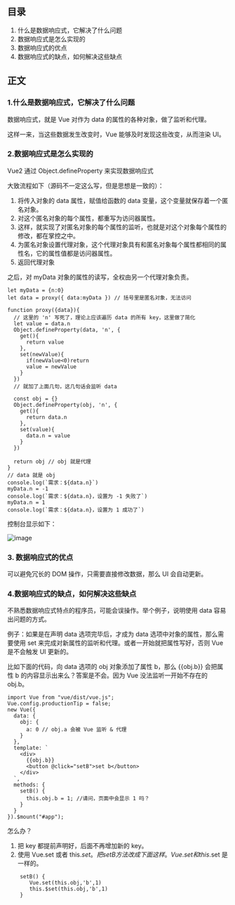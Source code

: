 ## 目录
1. 什么是数据响应式，它解决了什么问题
2. 数据响应式是怎么实现的
3. 数据响应式的优点
4. 数据响应式的缺点，如何解决这些缺点

## 正文

### 1.什么是数据响应式，它解决了什么问题

数据响应式，就是 Vue 对作为 data 的属性的各种对象，做了监听和代理。

这样一来，当这些数据发生改变时，Vue 能够及时发现这些改变，从而渲染 UI。

### 2.数据响应式是怎么实现的

Vue2 通过 Object.defineProperty 来实现数据响应式

大致流程如下（源码不一定这么写，但是思想是一致的）：
  1. 将传入对象的 data 属性，赋值给函数的 data 变量，这个变量就保存着一个匿名对象。
  2. 对这个匿名对象的每个属性，都重写为访问器属性。
  3. 这样，就实现了对匿名对象的每个属性的监听，也就是对这个对象每个属性的修改，都在掌控之中。
  4. 为匿名对象设置代理对象，这个代理对象具有和匿名对象每个属性都相同的属性名，它的属性值都是访问器属性。
  5. 返回代理对象

之后，对 myData 对象的属性的读写，全权由另一个代理对象负责。

```
let myData = {n:0}
let data = proxy({ data:myData }) // 括号里是匿名对象，无法访问

function proxy({data}){
  // 这里的 'n' 写死了，理论上应该遍历 data 的所有 key，这里做了简化
  let value = data.n
  Object.defineProperty(data, 'n', {
    get(){
      return value
    },
    set(newValue){
      if(newValue<0)return
      value = newValue
    }
  })
  // 就加了上面几句，这几句话会监听 data

  const obj = {}
  Object.defineProperty(obj, 'n', {
    get(){
      return data.n
    },
    set(value){
      data.n = value
    }
  })
  
  return obj // obj 就是代理
}
// data 就是 obj
console.log(`需求：${data.n}`)
myData.n = -1
console.log(`需求：${data.n}，设置为 -1 失败了`)
myData.n = 1
console.log(`需求：${data.n}，设置为 1 成功了`)
```
控制台显示如下：

![image](https://user-images.githubusercontent.com/20218586/171553076-c7ef9d9a-97c0-4882-86db-cd2eb60f6eb0.png)

### 3. 数据响应式的优点

可以避免冗长的 DOM 操作，只需要直接修改数据，那么 UI 会自动更新。

### 4.数据响应式的缺点，如何解决这些缺点

不熟悉数据响应式特点的程序员，可能会误操作。举个例子，说明使用 data 容易出问题的方式。 

例子：如果是在声明 data 选项完毕后，才成为 data 选项中对象的属性，那么需要使用 set 来完成对新属性的监听和代理。或者一开始就把属性写好，否则 Vue 是不会触发 UI 更新的。

比如下面的代码，向 data 选项的 obj 对象添加了属性 b，那么 {{obj.b}} 会把属性 b 的内容显示出来么？答案是不会。因为 Vue 没法监听一开始不存在的 obj.b。

```
import Vue from "vue/dist/vue.js";
Vue.config.productionTip = false;
new Vue({
  data: {
    obj: {
      a: 0 // obj.a 会被 Vue 监听 & 代理
    }
  },
  template: `
    <div>
      {{obj.b}}
      <button @click="setB">set b</button>
    </div>
  `,
  methods: {
    setB() {
      this.obj.b = 1; //请问，页面中会显示 1 吗？
    }
  }
}).$mount("#app");

```

怎么办？

1. 把 key 都提前声明好，后面不再增加新的 key。
2. 使用 Vue.set 或者 this.$set。把 setB 方法改成下面这样。Vue.set 和 this.$set 是一样的。 

```
    setB() {
       Vue.set(this.obj,'b',1)
       this.$set(this.obj,'b',1)
    }
```
